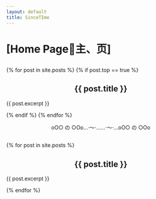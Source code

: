 ```yaml
---
layout: default
title: SinceTIme
---
```


# [Home Page💐主、页]

<center><h2><Features🌹置、顶\></h2></center>

{% for post in site.posts %}
{% if post.top == true %}

<div class="article-entry">

<center><h2>{{ post.title }}</h2></center>

<p>{{ post.excerpt }}</p>

<a href="{{ post.url }}"><div class="circle"></div></a>

</div>

{% endif %}
{% endfor %}

<center>οΟ○     の     ○Οο…·～·……·～·…οΟ○     の     ○Οο</center>

<center><h2><Latest🌸Posts\></h2></center>

{% for post in site.posts %}

<div class="article-entry">

<center><h2>{{ post.title }}</h2></center>


<p>{{ post.excerpt }}</p>

<a href="{{ post.url }}"><div class="circle"></div></a>

</div>

{% endfor %}
